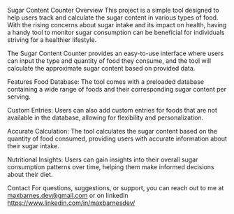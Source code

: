 Sugar Content Counter
Overview
This project is a simple tool designed to help users track and calculate the sugar content in various types of food. With the rising concerns about sugar intake and its impact on health, having a handy tool to monitor sugar consumption can be beneficial for individuals striving for a healthier lifestyle.

The Sugar Content Counter provides an easy-to-use interface where users can input the type and quantity of food they consume, and the tool will calculate the approximate sugar content based on provided data.

Features
Food Database: The tool comes with a preloaded database containing a wide range of foods and their corresponding sugar content per serving.

Custom Entries: Users can also add custom entries for foods that are not available in the database, allowing for flexibility and personalization.

Accurate Calculation: The tool calculates the sugar content based on the quantity of food consumed, providing users with accurate information about their sugar intake.

Nutritional Insights: Users can gain insights into their overall sugar consumption patterns over time, helping them make informed decisions about their diet.

Contact
For questions, suggestions, or support, you can reach out to me at maxbarnes.dev@gmail.com or on linkedin https://www.linkedin.com/in/maxbarnesdev/
